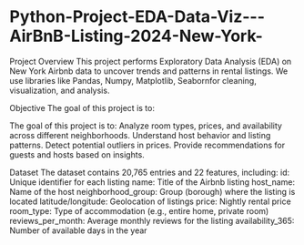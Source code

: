 # Python-Project-EDA-Data-Viz---AirBnB-Listing-2024-New-York-

Project Overview
This project performs Exploratory Data Analysis (EDA) on New York Airbnb data to uncover trends and patterns in rental listings. We use libraries like Pandas, Numpy, Matplotlib, Seabornfor cleaning, visualization, and analysis.

Objective
The goal of this project is to:

The goal of this project is to:
Analyze room types, prices, and availability across different neighborhoods.
Understand host behavior and listing patterns.
Detect potential outliers in prices.
Provide recommendations for guests and hosts based on insights.


Dataset
The dataset contains 20,765 entries and 22 features, including:
id: Unique identifier for each listing
name: Title of the Airbnb listing
host_name: Name of the host
neighborhood_group: Group (borough) where the listing is located
latitude/longitude: Geolocation of listings
price: Nightly rental price
room_type: Type of accommodation (e.g., entire home, private room)
reviews_per_month: Average monthly reviews for the listing
availability_365: Number of available days in the year
